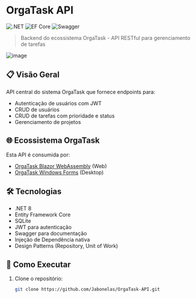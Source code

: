 # OrgaTask API

![.NET](https://img.shields.io/badge/.NET-8-%23512BD4)
![EF Core](https://img.shields.io/badge/EF%20Core-8-%23512BD4)
![Swagger](https://img.shields.io/badge/Swagger-UI-%2385EA2D)

> Backend do ecossistema OrgaTask - API RESTful para gerenciamento de tarefas

![image](https://github.com/user-attachments/assets/fff9a5bb-4cdd-4c92-9a8f-a70ca60ad3ff)

## 📋 Visão Geral
API central do sistema OrgaTask que fornece endpoints para:
- Autenticação de usuários com JWT
- CRUD de usuários
- CRUD de tarefas com prioridade e status
- Gerenciamento de projetos

## 🌐 Ecossistema OrgaTask
Esta API é consumida por:
- [OrgaTask Blazor WebAssembly](https://github.com/Jabonelas/OrgaTask-Blazor-WebAssembly) (Web)
- [OrgaTask Windows Forms](https://github.com/Jabonelas/OrgaTask-Windows-Forms) (Desktop)

## 🛠 Tecnologias
- .NET 8
- Entity Framework Core
- SQLite
- JWT para autenticação
- Swagger para documentação
- Injeção de Dependência nativa
- Design Patterns (Repository, Unit of Work)

## 🚀 Como Executar
1. Clone o repositório:
   ```bash
   git clone https://github.com/Jabonelas/OrgaTask-API.git
